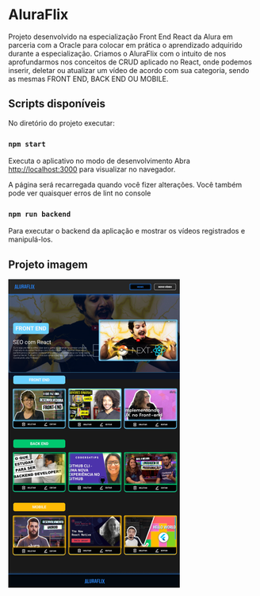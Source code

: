 # AluraFlix

Projeto desenvolvido na especialização  Front End React da Alura em parceria com a Oracle para colocar em prática o aprendizado adquirido durante a especialização. Criamos o AluraFlix com o intuito de nos aprofundarmos nos conceitos de CRUD aplicado no React, onde podemos inserir, deletar ou atualizar um vídeo de acordo com sua categoria, sendo as mesmas FRONT END, BACK END OU MOBILE.

## Scripts disponíveis

No diretório do projeto executar:

### `npm start`

Executa o aplicativo no modo de desenvolvimento
Abra [http://localhost:3000](http://localhost:3000) para visualizar no navegador.

A página será recarregada quando você fizer alterações.
Você também pode ver quaisquer erros de lint no console

### `npm run backend`

Para executar o backend da aplicação e mostrar os vídeos registrados e manipulá-los.

## Projeto imagem
<img src="public/imagens/home.png" alt="Página inicial do projeto">


